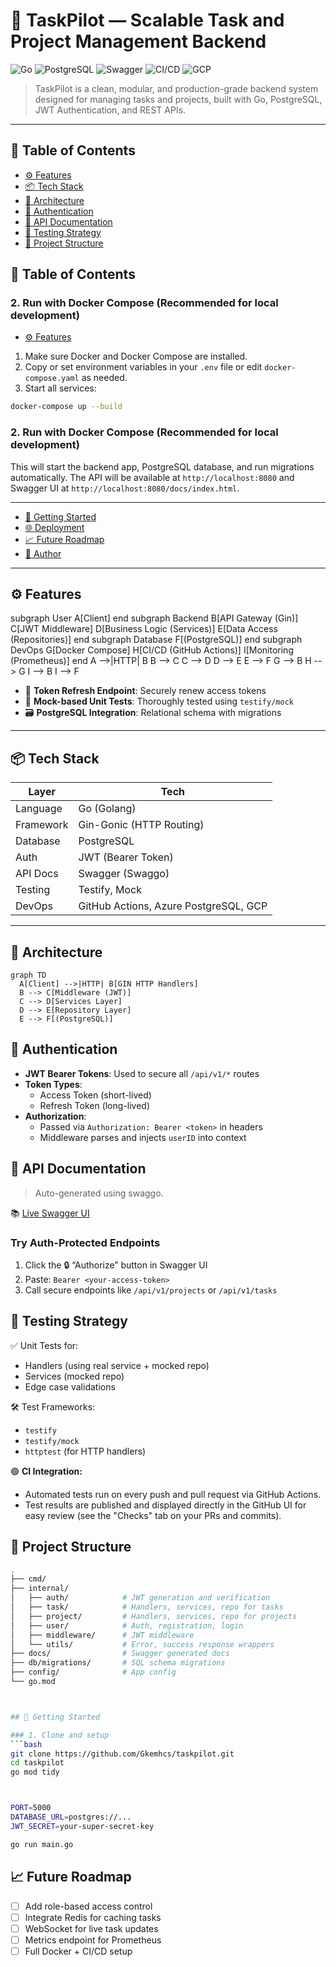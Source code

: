 # 🚀 TaskPilot — Scalable Task and Project Management Backend

![Go](https://img.shields.io/badge/Go-1.21+-blue?logo=go)
![PostgreSQL](https://img.shields.io/badge/PostgreSQL-15-blue?logo=postgresql)
![Swagger](https://img.shields.io/badge/Swagger-API%20Docs-brightgreen?logo=swagger)
![CI/CD](https://github.com/Gkemhcs/TaskPilot/actions/workflows/ci.yml/badge.svg)
![GCP](https://img.shields.io/badge/Deployed%20on-GCP-%23039BE5?logo=googlecloud)

> TaskPilot is a clean, modular, and production-grade backend system designed for managing tasks and projects, built with Go, PostgreSQL, JWT Authentication, and REST APIs.

---

## 📌 Table of Contents

- [⚙️ Features](#️-features)
- [📦 Tech Stack](#-tech-stack)
- [🧱 Architecture](#-architecture)
- [🔐 Authentication](#-authentication)
- [📄 API Documentation](#-api-documentation)
- [🧪 Testing Strategy](#-testing-strategy)
- [📁 Project Structure](#-project-structure)
## 📌 Table of Contents
### 2. Run with Docker Compose (Recommended for local development)
- [⚙️ Features](#%EF%B8%8F-features)
1. Make sure Docker and Docker Compose are installed.
2. Copy or set environment variables in your `.env` file or edit `docker-compose.yaml` as needed.
3. Start all services:

```bash
docker-compose up --build
```
### 2. Run with Docker Compose (Recommended for local development)
This will start the backend app, PostgreSQL database, and run migrations automatically. The API will be available at `http://localhost:8080` and Swagger UI at `http://localhost:8080/docs/index.html`.

---
- [🚀 Getting Started](#-getting-started)
- [🌐 Deployment](#-deployment)
- [📈 Future Roadmap](#-future-roadmap)
- [👤 Author](#-author)

---

## ⚙️ Features
  subgraph User
    A[Client]
  end
  subgraph Backend
    B[API Gateway (Gin)]
    C[JWT Middleware]
    D[Business Logic (Services)]
    E[Data Access (Repositories)]
  end
  subgraph Database
    F[(PostgreSQL)]
  end
  subgraph DevOps
    G[Docker Compose]
    H[CI/CD (GitHub Actions)]
    I[Monitoring (Prometheus)]
  end
  A -->|HTTP| B
  B --> C
  C --> D
  D --> E
  E --> F
  G --> B
  H --> G
  I --> B
  I --> F
- 🔄 **Token Refresh Endpoint**: Securely renew access tokens
- 🧪 **Mock-based Unit Tests**: Thoroughly tested using `testify/mock`
- 🗃️ **PostgreSQL Integration**: Relational schema with migrations

---

## 📦 Tech Stack

| Layer          | Tech                                                                 |
|----------------|----------------------------------------------------------------------|
| Language       | Go (Golang)                                                          |
| Framework      | Gin-Gonic (HTTP Routing)                                             |
| Database       | PostgreSQL                                                           |
| Auth           | JWT (Bearer Token)                                                   |
| API Docs       | Swagger (Swaggo)                                                     |
| Testing        | Testify, Mock                                                        |
| DevOps         | GitHub Actions, Azure PostgreSQL, GCP                                |

---

## 🧱 Architecture

```mermaid
graph TD
  A[Client] -->|HTTP| B[GIN HTTP Handlers]
  B --> C[Middleware (JWT)]
  C --> D[Services Layer]
  D --> E[Repository Layer]
  E --> F[(PostgreSQL)]

```

## 🔐 Authentication

- **JWT Bearer Tokens**: Used to secure all `/api/v1/*` routes
- **Token Types**:
  - Access Token (short-lived)
  - Refresh Token (long-lived)
- **Authorization**:
  - Passed via `Authorization: Bearer <token>` in headers
  - Middleware parses and injects `userID` into context


## 📄 API Documentation

> Auto-generated using swaggo.

📚 [Live Swagger UI](http://localhost:8080/docs/index.html)

### Try Auth-Protected Endpoints

1. Click the 🔒 “Authorize” button in Swagger UI
2. Paste: `Bearer <your-access-token>`
3. Call secure endpoints like `/api/v1/projects` or `/api/v1/tasks`



## 🧪 Testing Strategy

✅ Unit Tests for:
- Handlers (using real service + mocked repo)
- Services (mocked repo)
- Edge case validations

🛠 Test Frameworks:
- `testify`
- `testify/mock`
- `httptest` (for HTTP handlers)

🟢 **CI Integration:**
- Automated tests run on every push and pull request via GitHub Actions.
- Test results are published and displayed directly in the GitHub UI for easy review (see the "Checks" tab on your PRs and commits).


## 📁 Project Structure

```bash
.
├── cmd/
├── internal/
│   ├── auth/            # JWT generation and verification
│   ├── task/            # Handlers, services, repo for tasks
│   ├── project/         # Handlers, services, repo for projects
│   ├── user/            # Auth, registration, login
│   ├── middleware/      # JWT middleware
│   └── utils/           # Error, success response wrappers
├── docs/                # Swagger generated docs
├── db/migrations/       # SQL schema migrations
├── config/              # App config
└── go.mod



## 🚀 Getting Started

### 1. Clone and setup
```bash
git clone https://github.com/Gkemhcs/taskpilot.git
cd taskpilot
go mod tidy



PORT=5000
DATABASE_URL=postgres://...
JWT_SECRET=your-super-secret-key

go run main.go

```



## 📈 Future Roadmap

- [ ] Add role-based access control
- [ ] Integrate Redis for caching tasks
- [ ] WebSocket for live task updates
- [ ] Metrics endpoint for Prometheus
- [ ] Full Docker + CI/CD setup
